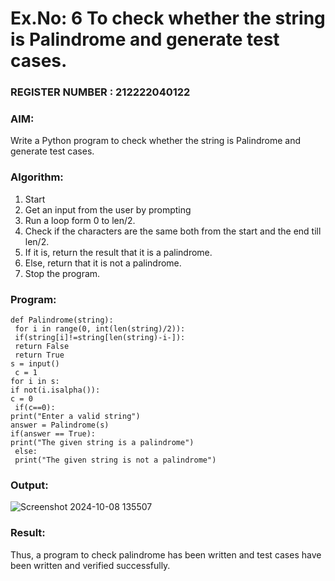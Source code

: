 # Ex.No: 6 To check whether the string is Palindrome and generate test cases.

                                                                           
### REGISTER NUMBER : 212222040122
### AIM: 
Write a Python program to check whether the string is Palindrome and generate test cases. 
### Algorithm:
1. Start
2. Get an input from the user by prompting 
3. Run a loop form 0 to len/2.
4. Check if the characters are the same both from the start and the end till len/2. 
5. If it is, return the result that it is a palindrome.
6. Else, return that it is not a palindrome. 
7. Stop the program.
### Program:
```
def Palindrome(string): 
 for i in range(0, int(len(string)/2)): 
 if(string[i]!=string[len(string)-i-]): 
 return False 
 return True 
s = input() 
 c = 1 
for i in s: 
if not(i.isalpha()): 
c = 0 
 if(c==0): 
print("Enter a valid string") 
answer = Palindrome(s) 
if(answer == True): 
print("The given string is a palindrome") 
 else: 
 print("The given string is not a palindrome")
```

### Output:

![Screenshot 2024-10-08 135507](https://github.com/user-attachments/assets/85469e42-2335-41d0-97ae-0175f22a3e0e)

### Result:
Thus, a program to check palindrome has been written and test cases have been written and verified successfully.
